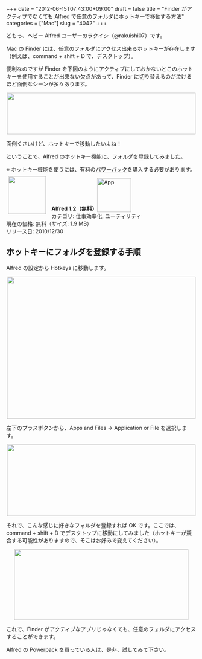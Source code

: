 +++
date = "2012-06-15T07:43:00+09:00"
draft = false
title = "Finder がアクティブでなくても Alfred で任意のフォルダにホットキーで移動する方法"
categories = ["Mac"]
slug = "4042"
+++

どもっ、ヘビー Alfred ユーザーのラクイシ（@rakuishi07）です。

Mac の Finder には、任意のフォルダにアクセス出来るホットキーが存在します（例えば、command + shift + D で、デスクトップ）。

便利なのですが Finder を下図のようにアクティブにしておかないとこのホットキーを使用することが出来ない欠点があって、Finder に切り替えるのが泣けるほど面倒なシーンが多々あります。

<img style="display:block; margin-left:auto; margin-right:auto;" src="/images/2012/06/4042_1.png" border="0" width="500" height="110" />

面倒くさいけど、ホットキーで移動したいよね！

ということで、Alfred のホットキー機能に、フォルダを登録してみました。

※ ホットキー機能を使うには、有料の<a href="http://www.alfredapp.com/powerpack/" target="_blank">パワーパック</a>を購入する必要があります。

<a href="https://itunes.apple.com/jp/app/id405843582?mt=12&uo=4&at=11l3RT" target="_blank" rel="nofollow"><img width="100" class="alignleft" align="left" src="http://a1.mzstatic.com/us/r1000/069/Purple/v4/b4/7b/51/b47b5118-5ba5-a359-0bc6-e71494225963/appicon.100x100-75.png" style="margin: -5px 15px 1px 5px;"></a><strong> Alfred 1.2（無料）</strong><a href="https://itunes.apple.com/jp/app/id405843582?mt=12&uo=4&at=11l3RT" target="_blank" rel="nofollow"><img src="/images/2012/12/viewinitunes_jp.png" style="vertical-align:bottom;" width="90" alt="App"></a><br> カテゴリ: 仕事効率化, ユーティリティ<br> 現在の価格: 無料（サイズ: 1.9 MB）<br> リリース日: 2010/12/30<br style="clear: both;">

<h2>ホットキーにフォルダを登録する手順</h2>

Alfred の設定から Hotkeys に移動します。

<img style="display:block; margin-left:auto; margin-right:auto;" src="/images/2012/06/4042_2.png" border="0" width="500" height="376" />

左下のプラスボタンから、Apps and Files → Application or File を選択します。

<img style="display:block; margin-left:auto; margin-right:auto;" src="/images/2012/06/4042_3.png" border="0" width="500" height="190" />

それで、こんな感じに好きなフォルダを登録すれば OK です。ここでは、command + shift + D でデスクトップに移動にしてみました（ホットキーが競合する可能性がありますので、そこはお好みで変えてください）。

<img style="display:block; margin-left:auto; margin-right:auto;" src="/images/2012/06/4042_4.png" border="0" width="462" height="187" />

これで、Finder がアクティブなアプリじゃなくても、任意のフォルダにアクセスすることができます。

Alfred の Powerpack を買っている人は、是非、試してみて下さい。
